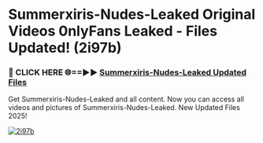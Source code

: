 # Summerxiris-Nudes-Leaked Original Videos 0nlyFans Leaked - Files Updated! (2i97b)

<h3>🔴 CLICK HERE 🌐==►► <a href="https://tinyurl.com/4mcuefdz" rel="nofollow">Summerxiris-Nudes-Leaked Updated Files</a></h3>

Get Summerxiris-Nudes-Leaked and all content. Now you can access all videos and pictures of Summerxiris-Nudes-Leaked. New Updated Files 2025!

[![2i97b](https://i.imgur.com/StAQSOY.gif)](https://tinyurl.com/4mcuefdz)
